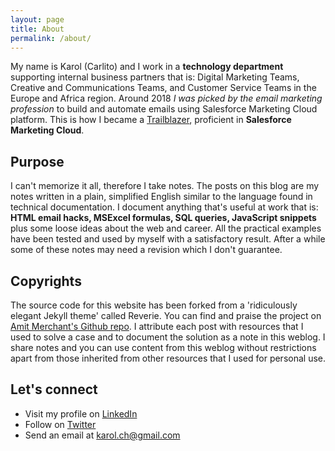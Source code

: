 ```yaml
---
layout: page
title: About
permalink: /about/
---
```


My name is Karol (Carlito) and I work in a **technology department** supporting internal business partners that is: Digital Marketing Teams, Creative and Communications Teams, and Customer Service Teams in the Europe and Africa region. Around 2018 *I was picked by the email marketing profession* to build and automate emails using Salesforce Marketing Cloud platform. This is how I became a [Trailblazer](https://trailblazer.me/id/kcholewa), proficient in **Salesforce Marketing Cloud**.


## Purpose

I can't memorize it all, therefore I take notes. The posts on this blog are my notes written in a plain, simplified English similar to the language found in technical documentation. I document anything that's useful at work that is: **HTML email hacks, MSExcel formulas, SQL queries, JavaScript snippets**  plus some loose ideas about the web and career. All the practical examples have been tested and used by myself with a satisfactory result. After a while some of these notes may need a revision which I don't guarantee.

## Copyrights

The source code for this website has been forked from a 'ridiculously elegant Jekyll theme' called Reverie. You can find and praise the project on [Amit Merchant's Github repo](https://github.com/amitmerchant1990/reverie).
I attribute each post with resources that I used to solve a case and to document the solution as a note in this weblog.
I share notes and you can use content from this weblog without restrictions apart from those inherited from other resources that I used for personal use.

## Let's connect
* Visit my profile on [LinkedIn](https://www.linkedin.com/in/karolcholewa/)
* Follow on [Twitter](https://twitter.com/karolcholewa)
* Send an email at karol.ch@gmail.com